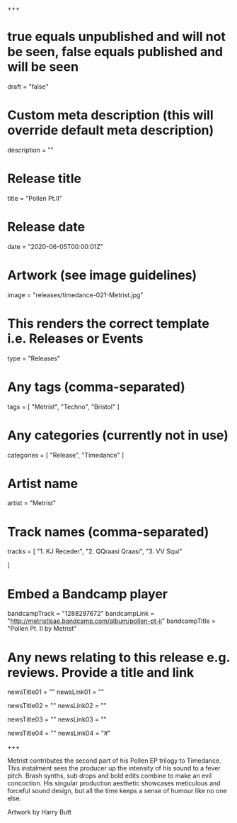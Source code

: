 +++

# true equals unpublished and will not be seen, false equals published and will be seen
draft = "false"

# Custom meta description (this will override default meta description)
description = ""

# Release title
title = "Pollen Pt.II"

# Release date
date = "2020-06-05T00:00:01Z"

# Artwork (see image guidelines)
image = "releases/timedance-021-Metrist.jpg"

# This renders the correct template i.e. Releases or Events
type = "Releases"

# Any tags (comma-separated)
tags = [ 
	"Metrist", 
	"Techno",
	"Bristol"
]

# Any categories (currently not in use)
categories = [ 
	"Release", 
	"Timedance" 
]

# Artist name
artist = "Metrist"

# Track names (comma-separated)
tracks = [
	"1. KJ Receder",
	"2. QQraasi Qraasi",
  "3. VV Squi"
	
]

# Embed a Bandcamp player
bandcampTrack = "1288297672"
bandcampLink = "http://metristlsae.bandcamp.com/album/pollen-pt-ii"
bandcampTitle = "Pollen Pt. II by Metrist"





# Any news relating to this release e.g. reviews. Provide a title and link
newsTitle01 = ""
newsLink01 = ""

newsTitle02 = ""
newsLink02 = ""

newsTitle03 = ""
newsLink03 = ""

newsTitle04 = ""
newsLink04 = "#"

+++

<!-- Provide a summary/statement below -->
Metrist contributes the second part of his Pollen EP trilogy to Timedance. This instalment sees the producer up the intensity of his sound to a fever pitch. Brash synths, sub drops and bold edits combine to make an evil concoction. His singular production aesthetic showcases meticulous and forceful sound design, but all the time keeps a sense of humour like no one else.

Artwork by Harry Butt

